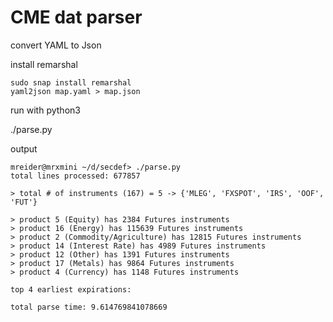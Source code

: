 # CME dat parser


convert YAML to Json

install remarshal

    sudo snap install remarshal
    yaml2json map.yaml > map.json


run with python3

./parse.py

output

```
mreider@mrxmini ~/d/secdef> ./parse.py
total lines processed: 677857

> total # of instruments (167) = 5 -> {'MLEG', 'FXSPOT', 'IRS', 'OOF', 'FUT'}

> product 5 (Equity) has 2384 Futures instruments
> product 16 (Energy) has 115639 Futures instruments
> product 2 (Commodity/Agriculture) has 12815 Futures instruments
> product 14 (Interest Rate) has 4989 Futures instruments
> product 12 (Other) has 1391 Futures instruments
> product 17 (Metals) has 9864 Futures instruments
> product 4 (Currency) has 1148 Futures instruments

top 4 earliest expirations:

total parse time: 9.614769841078669

```